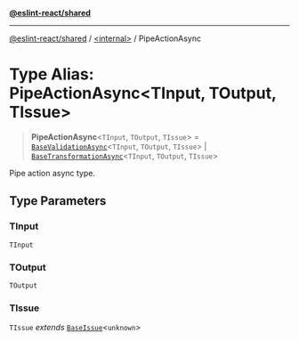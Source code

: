 [**@eslint-react/shared**](../../README.md)

***

[@eslint-react/shared](../../README.md) / [\<internal\>](../README.md) / PipeActionAsync

# Type Alias: PipeActionAsync\<TInput, TOutput, TIssue\>

> **PipeActionAsync**\<`TInput`, `TOutput`, `TIssue`\> = [`BaseValidationAsync`](../interfaces/BaseValidationAsync.md)\<`TInput`, `TOutput`, `TIssue`\> \| [`BaseTransformationAsync`](../interfaces/BaseTransformationAsync.md)\<`TInput`, `TOutput`, `TIssue`\>

Pipe action async type.

## Type Parameters

### TInput

`TInput`

### TOutput

`TOutput`

### TIssue

`TIssue` *extends* [`BaseIssue`](../interfaces/BaseIssue.md)\<`unknown`\>
